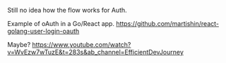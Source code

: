 Still no idea how the flow works for Auth.

Example of oAuth in a Go/React app.
https://github.com/martishin/react-golang-user-login-oauth

Maybe?
https://www.youtube.com/watch?v=WvEzw7wTuzE&t=283s&ab_channel=EfficientDevJourney